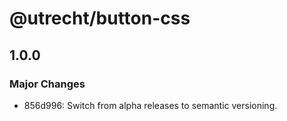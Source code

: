 # @utrecht/button-css

## 1.0.0

### Major Changes

- 856d996: Switch from alpha releases to semantic versioning.
